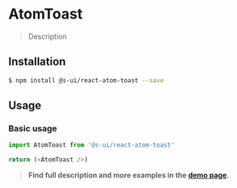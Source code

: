 # AtomToast

> Description

<!-- ![](./assets/preview.png) -->

## Installation

```sh
$ npm install @s-ui/react-atom-toast --save
```

## Usage

### Basic usage
```js
import AtomToast from '@s-ui/react-atom-toast'

return (<AtomToast />)
```


> **Find full description and more examples in the [demo page](#).**